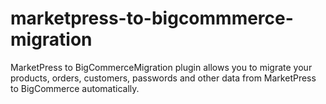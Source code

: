 # marketpress-to-bigcommmerce-migration
MarketPress to BigCommerceMigration plugin allows you to migrate your products, orders, customers, passwords and other data from MarketPress to BigCommerce automatically.
